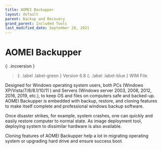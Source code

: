 ```yaml
---
title: AOMEI Backupper
layout: default
parent: Backup and Recovery
grand_parent: Included Tools
last_modified_date: September 28, 2021
---
```


# AOMEI Backupper

{: .incversion }
> {: .label .label-green }
> Version 6.8 
> {: .label .label-blue }
> WIM File

Designed for Windows operating system users, both PCs (Windows XP/Vista/7/8/8.1/10/11 ) and Servers (Windows server 2003, 2008, 2012, 2016, 2019, etc.), to keep OS and files on computers safe and backed-up. AOMEI Backupper is embedded with backup, restore, and cloning features to make itself complete and professional windows backup software.

Once disaster strikes, for example, system crashes, one can quickly and easily restore computer to normal state. As image deployment tool, deploying system to dissimilar hardware is also available.

Cloning features of AOMEI Backupper help a lot in migrating operating system or upgrading hard drive and ensure success boot.
